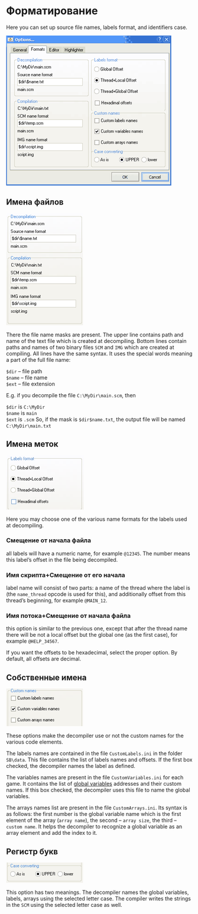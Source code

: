 # Форматирование

Here you can set up source file names, labels format, and identifiers case.

![](../../.gitbook/assets/formats_page.png)

## Имена файлов

![](../../.gitbook/assets/form_form.png)

There the file name masks are present. The upper line contains path and name of the text file which is created at decompiling. Bottom lines contain paths and names of two binary files `SCM` and `IMG` which are created at compiling. All lines have the same syntax. It uses the special words meaning a part of the full file name:

`$dir` – file path   
`$name` – file name   
`$ext` – file extension

E.g. if you decompile the file `C:\MyDir\main.scm`, then

`$dir` is `C:\MyDir`   
`$name` is `main`   
`$ext` is `.scm` So, if the mask is `$dir$name.txt`, the output file will be named `C:\MyDir\main.txt`

## Имена меток

![](../../.gitbook/assets/form_label.png)

Here you may choose one of the various name formats for the labels used at decompiling.

### Смещение от начала файла

all labels will have a numeric name, for example `@12345`. The number means this label’s offset in the file being decompiled.

### Имя скрипта+Смещение от его начала

label name will consist of two parts: a name of the thread where the label is \(the `name_thread` opcode is used for this\), and additionally offset from this thread’s beginning, for example `@MAIN_12`.

### Имя потока+Смещение от начала файла

this option is similar to the previous one, except that after the thread name there will be not a local offset but the global one \(as the first case\), for example `@HELP_34567`.

If you want the offsets to be hexadecimal, select the proper option. By default, all offsets are decimal.

## Собственные имена

![](../../.gitbook/assets/form_names.png)

These options make the decompiler use or not the custom names for the various code elements.

The labels names are contained in the file `CustomLabels.ini` in the folder `SB\data`. This file contains the list of labels names and offsets. If the first box checked, the decompiler names the label as defined.

The variables names are present in the file `CustomVariables.ini` for each game. It contains the list of [global variables](../../coding/variables.md#global-variables) addresses and their custom names. If this box checked, the decompiler uses this file to name the global variables.

The arrays names list are present in the file `CustomArrays.ini`. Its syntax is as follows: the first number is the global variable name which is the first element of the array \(`array name`\), the second – `array size`, the third – `custom name`. It helps the decompiler to recognize a global variable as an array element and add the index to it.

## Регистр букв

![](../../.gitbook/assets/form_case.png)

This option has two meanings. The decompiler names the global variables, labels, arrays using the selected letter case. The compiler writes the strings in the `SCM` using the selected letter case as well.

